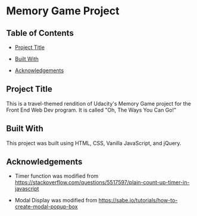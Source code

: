 # Memory Game Project

## Table of Contents

* [Project Title](#projectTitle)

* [Built With](#builtWith)

* [Acknowledgements](#acknowledgments)

## Project Title

This is a travel-themed rendition of Udacity's Memory Game project for the Front End Web Dev program.  It is called "Oh, The Ways You Can Go!"

## Built With

This project was built using HTML, CSS, Vanilla JavaScript, and jQuery.

## Acknowledgements

*  Timer function was modified from https://stackoverflow.com/questions/5517597/plain-count-up-timer-in-javascript

*  Modal Display was modified from https://sabe.io/tutorials/how-to-create-modal-popup-box
